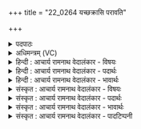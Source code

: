+++
title = "22_0264 यच्छक्रासि परावति"

+++
<details><summary>पदपाठः</summary>

य꣢त्। श꣣क्र। अ꣡सि꣢꣯। परा꣣व꣡ति꣣। यत्। अर्वा꣣व꣡ति꣢। वृ꣣त्रहन्। वृत्र। हन्। अ꣡तः꣢꣯। त्वा꣣। गीर्भिः꣢। द्यु꣣ग꣢त्। द्यु꣣। ग꣢त्। इ꣣न्द्र। केशि꣡भिः꣢। सु꣣ता꣡वा꣢न्। आ। वि꣣वासति। २६४।
</details>

<details><summary>अधिमन्त्रम् (VC)</summary>

- इन्द्रः
- रेभः काश्यपः
- बृहती
- मध्यमः
- ऐन्द्रं काण्डम्
</details>

<details><summary>हिन्दी : आचार्य रामनाथ वेदालंकार - विषयः</summary>

अगले मन्त्र में परमात्मा की महिमा का वर्णन करके उसकी उपासना का विषय कहा गया है।
</details>

<details><summary>हिन्दी : आचार्य रामनाथ वेदालंकार - पदार्थः</summary>

पदार्थान्वय -  हे (शक्र) शक्तिशाली परमेश्वर ! (यत्) क्योंकि, तुम (परावति) सुदूरस्थ सूर्य, नक्षत्र, चन्द्र-मण्डल आदियों में अथवा पराविद्या से प्राप्तव्य मोक्षलोक में (असि) विद्यमान हो, और हे (वृत्रहन्) अविद्या आदि दोषों के विनाशक ! (यत्) क्योंकि, तुम (अर्वावति) समीप स्थित पर्वत, नदी, सागर आदि में अथवा अपरा विद्या से प्राप्तव्य इहलोक के ऐश्वर्य में (असि) विद्यमान हो, (अतः) इसलिए, हे (इन्द्र) परमैश्वर्यशाली जगदीश्वर ! (सुतावान्) उपासना-रस को अभिषुत किये हुए यजमान (त्वा) तुम्हारी (द्युगत्) शीघ्र ही अथवा जिससे मोक्ष प्राप्त हो सके, इस प्रकार (केशिभिः) ज्ञान के प्रकाश से प्रकाशमान (गीर्भिः) वेदवाणियों से (आ विवासति) पूजा कर रहा है ॥२॥ इस मन्त्र में शक्र, वृत्रहन्, इन्द्र इन सबके इन्द्रवाचक प्रसिद्ध होने से पुनरुक्ति प्रतीत होती है, किन्तु योगार्थ ग्रहण करने से पुनरुक्ति का परिहार हो जाता है, अतः पुनरुक्तवदाभास अलङ्कार है। ‘वति, वति’ तथा ‘सुता, सति’ में छेकानुप्रास है ॥२॥
</details>

<details><summary>हिन्दी : आचार्य रामनाथ वेदालंकार - भावार्थः</summary>

भावार्थ -  सब कर्म करने में समर्थ, दूर से दूर और समीप से समीप विद्यमान, अविद्या-पाप आदि के विनाशक, सब ऐश्वर्यों के स्वामी परमात्मा की ज्ञान-विज्ञान के प्रकाश से भरपूर साममन्त्रों के गान से सबको भक्तिपरायण होकर शीघ्र ही उपासना करनी चाहिए और उसकी उपासना से ऐहिक तथा पारलौकिक आनन्द प्राप्त करना चाहिए ॥२॥
</details>

<details><summary>संस्कृत : आचार्य रामनाथ वेदालंकार - विषयः</summary>

अथ परमात्मनो महिमानमुपवर्ण्य तदुपासनाविषयमाह।
</details>

<details><summary>संस्कृत : आचार्य रामनाथ वेदालंकार - पदार्थः</summary>

पदार्थान्वय -  हे (शक्र) शक्तिशालिन् परमेश्वर ! (यत्) यस्मात्, त्वम् (परावति) सुदूरस्थे सूर्यनक्षत्रचन्द्रमण्डलादिषु, पराविद्याग्राह्ये मोक्षलोके वा (असि) विद्यसे, किञ्च हे (वृत्रहन्) अविद्यादिदोषहन्तः ! (यत्) यस्मात्, त्वम् (अर्वावति) समीपस्थे पर्वतसरित्सागरादौ, अपराविद्याग्राह्ये इहलोकैश्वर्ये वा (असि) विद्यसे, (अतः) अस्मात् हे (इन्द्र) परमैश्वर्यवन् जगदीश्वर ! (सुतावान्) अभिषुतोपासनारसो यजमानः (त्वा) त्वाम् (द्युगत्२) क्षिप्रम्। द्युगत् इति क्षिप्रनाम निघं० २।१५। यद्वा दिवं मोक्षधाम प्रति गच्छन् यथा स्यात्तथा (केशिभिः) ज्ञानप्रकाशेन प्रकाशमानाभिः। केशी केशा रश्मयः तैस्तद्वान् भवति, काशनाद् वा प्रकाशनाद् वा। निरु० १२।२६। (गीर्भिः) वेदवाग्भिः (आ विवासति) समन्ततः परिचरति। विवासतिः परिचर्याकर्मा। निघं० ३।५। परमेश्वरस्य दूरस्थनिकटस्थरूपम् अन्यत्रापि वर्णितम् यथा, ‘तद् दू॒रे तद्वऺन्ति॒के’ य० ४०।५’, ‘दूरात् सुदूरे तदिहान्तिके च पश्यत्स्विहैव निहितं गुहायाम्।’ मु० ३।१।७ इति ॥२॥ अत्र शक्र, वृत्रहन्, इन्द्र इति सर्वेषामिन्द्रपर्यायत्वेन पौनरुक्त्यप्रतीतेः, योगार्थग्रहणेन च पुनरुक्तिपरिहारात् पुनरुक्तवदाभासोऽलङ्कारः। ‘वति, वति’ ‘सुता, सति’ इत्यत्र छेकानुप्रासः ॥
</details>

<details><summary>संस्कृत : आचार्य रामनाथ वेदालंकार - भावार्थः</summary>

भावार्थ -  सर्वकर्मक्षमो दूरात् सुदूरे निकटान्निकटे विद्यमानोऽविद्यापापादीनां हन्ता सकलैश्वर्यशाली परमात्मा ज्ञानविज्ञानप्रकाशपूर्णानां साममन्त्राणां गानेन भक्तिप्रवणैः सर्वैः क्षिप्रमेव समुपासनीयस्तदुपासनेन चैहिकपारलौकिकानन्दः प्रापणीयः ॥२॥
</details>

<details><summary>संस्कृत : आचार्य रामनाथ वेदालंकार - पादटिप्पनी</summary>

टिप्पनी -   १. ऋ० ८।९७।४। २. द्युगत् क्षिप्रम्—इति वि०। दिवं स्तुतिं गच्छन् स्तुतवान् यजमानः—इति भ०। द्युगत् गम्लृ सृप्लृ गतौ क्विपि ‘गमः क्वा’विति अनुनासिकलोपः। तुक्। सुपां सुलुगिति भिसो लुक्। द्युलोकं प्रति गच्छद्भिः स्वभासा सर्वतो गच्छद्भिः, केशिभिः केशवद्भिः हरिभिरिव स्थिताभिः गीर्भिः—इति सा०।
</details>